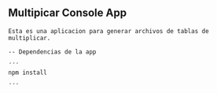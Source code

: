 
## Multipicar Console App

    Esta es una aplicacion para generar archivos de tablas de
    multiplicar.

    -- Dependencias de la app
    
    ´´´
    npm install    
    
    ´´´